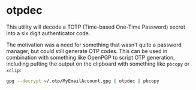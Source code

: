# otpdec

This utility will decode a TOTP (Time-based One-Time Password) secret into a six digit authenticator code.

The motivation was a need for something that wasn't quite a password manager, but could still generate OTP codes. This can be used in combination with something like OpenPGP to script OTP generation, including putting the output on the clipboard with something like `pbcopy` or `xclip`:

```sh
gpg --decrypt ~/.otp/MyEmailAccount.gpg | otpdec | pbcopy
```
